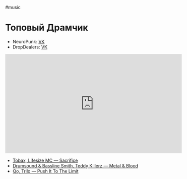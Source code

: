 #music  

# Топовый Драмчик

- NeuroPunk: [VK](https://vk.com/neuropunkrecords)
- DropDealers: [VK](https://vk.com/dropdealerz)

<iframe width="560" height="315" src="https://www.youtube.com/embed/1n0Nd55YyAk" title="YouTube video player" frameborder="0" allow="accelerometer; autoplay; clipboard-write; encrypted-media; gyroscope; picture-in-picture; web-share" allowfullscreen></iframe>

- [Tobax, Lifesize MC — Sacrifice](https://vk.com/audio-2001898613_80898613)
- [Drumsound & Bassline Smith, Teddy Killerz — Metal & Blood](https://music.yandex.ru/album/5847222/track/43819917)
- [Qo, Trilo — Push It To The Limit](https://music.yandex.ru/album/7388929/track/52467702)